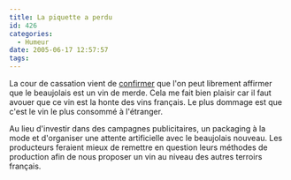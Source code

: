 ```yaml
---
title: La piquette a perdu
id: 426
categories:
  - Humeur
date: 2005-06-17 12:57:57
tags:
---
```


La cour de cassation vient de [confirmer](http://fr.news.yahoo.com/050617/202/4gtcu.html) que l'on peut librement affirmer que le beaujolais est un vin de merde. Cela me fait bien plaisir car il faut avouer que ce vin est la honte des vins français. Le plus dommage est que c'est le vin le plus consommé à l'étranger.

Au lieu d'investir dans des campagnes publicitaires, un packaging à la mode et d'organiser une attente artificielle avec le beaujolais nouveau. Les producteurs feraient mieux de remettre en question leurs méthodes de production afin de nous proposer un vin au niveau des autres terroirs français.